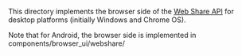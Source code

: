 This directory implements the browser side of the [Web Share
API](https://www.w3.org/TR/web-share/) for desktop platforms
(initially Windows and Chrome OS).

Note that for Android, the browser side is implemented in
components/browser_ui/webshare/
